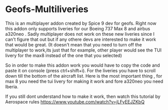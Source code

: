 # Geofs-Multiliveries
 This is an multiplayer addon created by Spice 9 dev for geofs. Right now this addon only supports liveries for our Boeing 737 Max 8 and airbus a320neo . Sadly multiplayer does not work on these new liveries since I can't figure that out but if any othere devs are interested to make it work that would be great. (It doesn't mean that you need to turn off the multiplayer to work,its just that for example, other player would see  the TUI livery for the max8 instead of the one that you selected)

So in order to make this addon work you would have to copy the code and paste it on console (press ctrl+shift+i). For the liveries you have to scroll down till the bottom of the aircraft list. Here is the most important thing , for max 8 you need the tui livery for making it work and fore a320neo you need Iberia.

If you still dont understand how to make it work, then watch this tutorial by Aerospace rules https://www.youtube.com/watch?v=jLFyEEJZKbQ

